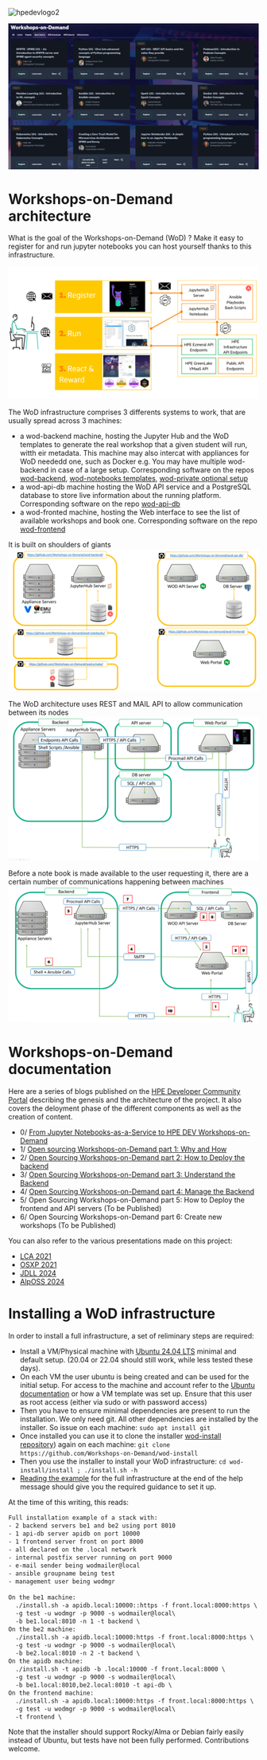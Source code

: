 ![hpedevlogo2](https://github.com/Workshops-on-Demand/.github/assets/25387895/05d10b28-4447-4b94-8169-f79e617ccde7)

![WoD frontend](img/wod-frontend.png)

# Workshops-on-Demand architecture

What is the goal of the Workshops-on-Demand (WoD) ? Make it easy to register for and run jupyter notebooks you can host yourself thanks to this infrastructure.

![100 feet view of the WoD Architecture](img/howto-wod-6.png)

The WoD infrastructure comprises 3 differents systems to work, that are usually spread across 3 machines:
 
* a wod-backend machine, hosting the Jupyter Hub and the WoD templates to generate the real workshop that a given student will run, witth eir metadata. This machine may also intercat with appliances for WoD neededd one, such as Docker e.g. You may have multiple wod-backend in case of a large setup. Corresponding software on the repos [wod-backend](https://github.com/Workshops-on-Demand/wod-backend), [wod-notebooks templates](https://github.com/Workshops-on-Demand/wod-notebooks), [wod-private optional setup](https://github.com/Workshops-on-Demand/wod-private)
* a wod-api-db machine hosting the WoD API service and a PostgreSQL database to store live information about the running platform. Corresponding software on the repo [wod-api-db](https://github.com/Workshops-on-Demand/wod-api-db)
* a wod-fronted machine, hosting the Web interface to see the list of available workshops and book one. Corresponding software on the repo [wod-frontend](https://github.com/Workshops-on-Demand/wod-frontend)

It is built on shoulders of giants
![Tools used by the WoD infrastructure](img/howto-wod-4.png)

The WoD architecture uses REST and MAIL API to allow communication between its nodes
![REST and MAIL API communications](img/howto-wod-1.png)

Before a note book is made available to the user requesting it, there are a certain number of communications happening between machines
![Ordered communications](img/howto-wod-10.png)


# Workshops-on-Demand documentation

Here are a series of blogs published on the [HPE Developer Community Portal](https://developer.hpe.com/blog) describing the genesis and the architecture of the project. It also covers the deloyment phase of the different components as well as the creation of content.

* 0/ [From Jupyter Notebooks-as-a-Service to HPE DEV Workshops-on-Demand](https://developer.hpe.com/blog/from-jupyter-notebooks-as-a-service-to-hpe-dev-workshops-on-demand/)
* 1/ [Open sourcing Workshops-on-Demand part 1: Why and How](https://developer.hpe.com/blog/willing-to-build-up-your-own-workshops-on-demand-infrastructure/)
* 2/ [Open Sourcing Workshops-on-Demand part 2: How to Deploy the backend](https://developer.hpe.com/blog/open-sourcing-workshops-on-demand-part2-deploying-the-backend/)
* 3/ [Open Sourcing Workshops-on-Demand part 3: Understand the Backend](https://developer.hpe.com/blog/open-sourcing-workshops-on-demand-part3-understanding-the-backend/)
* 4/ [Open Sourcing Workshops-on-Demand part 4: Manage the Backend](https://developer.hpe.com/blog/open-sourcing-workshops-on-demand-part4-managing-the-backend/)
* 5/ Open Sourcing Workshops-on-Demand part 5: How to Deploy the frontend and API servers (To be Published)
* 6/ Open Sourcing Workshops-on-Demand part 6: Create new workshops (To be Published)

You can also refer to the various presentations made on this project:
* [LCA 2021](https://www.youtube.com/watch?v=D6Ss3T2p008)
* [OSXP 2021](https://www.slideshare.net/HuinLucile/api-rest-procmail-la-rescousse)
* [JDLL 2024](https://pretalx.jdll.org/jdll2024/talk/VUEQFM/)
* [AlpOSS 2024](https://alposs.fr/2024/presentations/03%20-%20HPE%20-%20Bruno%20Cornec.pdf)

# Installing a WoD infrastructure

In order to install a full infrastructure, a set of reliminary steps are required:

* Install a VM/Physical machine with [Ubuntu 24.04 LTS](https://www.ubuntu-fr.org/download/) minimal and default setup. (20.04 or 22.04 should still work, while less tested these days).
* On each VM the user ubuntu is being created and can be used for the initial setup. For access to the machine and account refer to the [Ubuntu documentation](https://ubuntu.com/server/docs/basic-installation) or how a VM template was set up. Ensure that this user as root access (either via sudo or with password access)
* Then you have to ensure minimal dependencies are present to run the installation. We only need git. All other dependencies are installed by the installer. So issue on each machine: `sudo apt install git`
* Once installed you can use it to clone the installer [wod-install repository](https://github.com/Workshops-on-Demand/wod-install)) again on each machine: `git clone https://github.com/Workshops-on-Demand/wod-install`
* Then you use the installer to install your WoD infrastructure: `cd wod-install/install ; ./install.sh -h`
* [Reading the example](https://github.com/Workshops-on-Demand/wod-backend/blob/main/install/install.sh#L89) for the full infrastructure at the end of the help message should give you the required guidance to set it up.

At the time of this writing, this reads:
```
Full installation example of a stack with:
- 2 backend servers be1 and be2 using port 8010
- 1 api-db server apidb on port 10000
- 1 frontend server front on port 8000
- all declared on the .local network
- internal postfix server running on port 9000
- e-mail sender being wodmailer@local
- ansible groupname being test
- management user being wodmgr
 
On the be1 machine:
  ./install.sh -a apidb.local:10000::https -f front.local:8000:https \
  -g test -u wodmgr -p 9000 -s wodmailer@local\
  -b be1.local:8010 -n 1 -t backend \
On the be2 machine:
  ./install.sh -a apidb.local:10000:https -f front.local:8000:https \
  -g test -u wodmgr -p 9000 -s wodmailer@local\
  -b be2.local:8010 -n 2 -t backend \
On the apidb machine:
  ./install.sh -t apidb -b .local:10000 -f front.local:8000 \
  -g test -u wodmgr -p 9000 -s wodmailer@local\
  -b be1.local:8010,be2.local:8010 -t api-db \
On the frontend machine:
  ./install.sh -a apidb.local:10000:https -f front.local:8000:https \
  -g test -u wodmgr -p 9000 -s wodmailer@local\
  -t frontend \
```

Note that the installer should support Rocky/Alma or Debian fairly easily instead of Ubuntu, but tests have not been fully performed. Contributions welcome.
